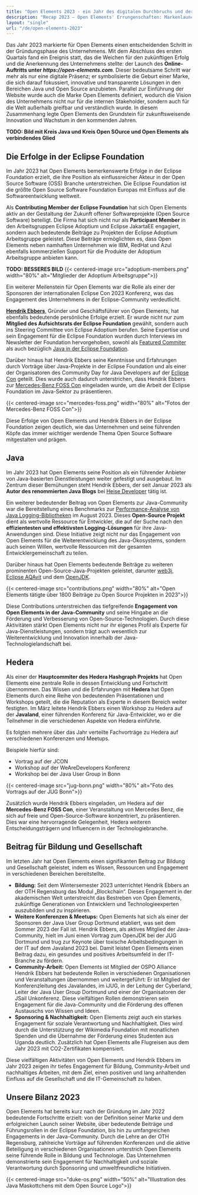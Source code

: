 ```yaml
---
title: "Open Elements 2023 - ein Jahr des digitalen Durchbruchs und der Markendefinition"
description: "Recap 2023 – Open Elements' Errungenschaften: Markenlaunch, führende Rolle in der Eclipse Foundation, Java-Engagement und nachhaltige Initiativen"
layout: "single"
url: "/de/open-elements-2023"
---
```


Das Jahr 2023 markierte für Open Elements einen entscheidenden Schritt in der Gründungsphase des Unternehmens.
Mit dem Abschluss des ersten Quartals fand ein Ereignis statt, das die Weichen für den zukünftigen Erfolg und die
Anerkennung des Unternehmens stellte: der Launch des **Online-Auftritts unter _https://open-elements.com_**.
Dieser bedeutsame Schritt war mehr als nur eine digitale Präsenz; er symbolisierte die Geburt einer Marke, die sich
darauf fokussiert, innovative und transparente Lösungen in den Bereichen Java und Open Source anzubieten.
Parallel zur Einführung der Website wurde auch die Marke Open Elements definiert, wodurch die Vision des Unternehmens
nicht nur für die internen Stakeholder, sondern auch für die Welt außerhalb greifbar und verständlich wurde.
In diesem Zusammenhang legte Open Elements den Grundstein für zukunftsweisende Innovation und Wachstum in den kommenden
Jahren.

**TODO: Bild mit Kreis Java und Kreis Open SOurce und Open Elements als verbindendes Glied**

## Die Erfolge in der Eclipse Foundation

Im Jahr 2023 hat Open Elements bemerkenswerte Erfolge in der Eclipse Foundation erzielt, die ihre Position als
einflussreicher Akteur in der Open Source Software (OSS) Branche unterstreichen.
Die Eclipse Foundation ist die größte Open Source Software Foundation Europas mit Einfluss auf die Softwareentwicklung
weltweit.

Als **Contributing Member der Eclipse Foundation** hat sich Open Elements aktiv an der Gestaltung der Zukunft offener
Softwareprojekte (Open Source Software) beteiligt.
Die Firma hat sich nicht nur als **Participant Member** in den Arbeitsgruppen Eclipse Adoptium und Eclipse JakartaEE
engagiert, sondern auch bedeutende Beiträge zu Projekten der Eclipse Adoptium Arbeitsgruppe geleistet.
Diese Beiträge ermöglichten es, dass Open Elements neben namhaften Unternehmen wie IBM, RedHat und Azul ebenfalls
kommerziellen Support für die Produkte der Adoptium Arbeitsgruppe anbieten kann. 

**TODO: BESSERES BILD**
{{< centered-image src="adoptium-members.png" width="80%" alt="Mitglieder der Adoptium Arbeitsgruppe">}}

Ein weiterer Meilenstein für Open Elements war die Rolle als einer der Sponsoren der internationalen Eclipse Con 2023
Konferenz, was das Engagement des Unternehmens in der Eclipse-Community verdeutlicht.

[**Hendrik Ebbers**](/about-hendrik/), Gründer und Geschäftsführer von Open Elements, hat ebenfalls bedeutende
persönliche Erfolge erzielt.
Er wurde nicht nur zum **Mitglied des Aufsichtsrats der Eclipse Foundation** gewählt,
sondern auch ins Steering Committee von Eclipse Adoptium berufen.
Seine Expertise und sein Engagement für die Eclipse Foundation wurden durch Interviews im Newsletter der Foundation
hervorgehoben, sowohl als [Featured Commiter](https://newsroom.eclipse.org/eclipse-newsletter/2023/may/committer-profile-hendrik-ebbers?mc_cid=8151d21daf&mc_eid=8fd7271de2)
als auch bezüglich [Java in der Eclipse Foundation](https://newsroom.eclipse.org/eclipse-newsletter/2023/september/eclipse-loves-java-here’s-how-we-got-here?utm_content=266000418&utm_medium=social&utm_source=twitter&hss_channel=tw-615486974).

Darüber hinaus hat Hendrik Ebbers seine Kenntnisse und Erfahrungen durch Vorträge über Java-Projekte in der
Eclipse Foundation und als einer der Organisatoren des Community Day for Java Developers auf der
[Eclipse Con](https://www.eclipsecon.org/2023) geteilt.
Dies wurde auch dadurch unterstrichen, dass Hendrik Ebbers zur
[Mercedes-Benz FOSS Con](https://opensource.mercedes-benz.com/news/recap-foss-convention-2023/) eingeladen wurde,
um die Arbeit der Eclipse Foundation im Java-Sektor zu präsentieren.

{{< centered-image src="mercedes-foss.png" width="80%" alt="Fotos der Mercedes-Benz FOSS Con">}}

Diese Erfolge von Open Elements und Hendrik Ebbers in der Eclipse Foundation zeigen deutlich, wie das Unternehmen und
seine führenden Köpfe das immer wichtiger werdende Thema Open Source Software mitgestalten und prägen.

## Java
Im Jahr 2023 hat Open Elements seine Position als ein führender Anbieter von Java-basierten Dienstleistungen weiter
gefestigt und ausgebaut.
Im Zentrum dieser Bemühungen steht Hendrik Ebbers, der seit Januar 2023 als **Autor des renommierten Java Blogs** bei
[Heise Developer](https://www.heise.de/developer/neuigkeiten-von-der-insel-1920360.html) tätig ist.

Ein weiterer bedeutender Beitrag von Open Elements zur Java-Community war die Bereitstellung eines Benchmarks zur
[Performance-Analyse von Java Logging-Bibliotheken](https://github.com/OpenElements/java-logger-benchmark) im August 2023.
Dieses **Open-Source Projekt** dient als wertvolle Ressource für Entwickler, die auf der Suche nach den **effizientesten
und effektivsten Logging-Lösungen** für ihre Java-Anwendungen sind.
Diese Initiative zeigt nicht nur das Engagement von Open Elements für die Weiterentwicklung des Java-Ökosystems, sondern
auch seinen Willen, wertvolle Ressourcen mit der gesamten Entwicklergemeinschaft zu teilen.

Darüber hinaus hat Open Elements bedeutende Beiträge zu weiteren prominenten Open-Source-Java-Projekten geleistet,
darunter [web3j](https://github.com/hyperledger/web3j),
[Eclipse AQAvit](https://projects.eclipse.org/projects/adoptium.aqavit) und dem [OpenJDK](https://github.com/openjdk/jmh).

{{< centered-image src="contributions.png" width="80%" alt="Open Elements tätigte über 1800 Beiträge zu Open Source Projekten in 2023">}}

Diese Contributions unterstreichen das tiefgreifende **Engagement von Open Elements in der Java-Community** und seine
Hingabe an die Förderung und Verbesserung von Open-Source-Technologien. Durch diese Aktivitäten stärkt Open Elements
nicht nur ihr eigenes Profil als Experte für Java-Dienstleistungen, sondern trägt auch wesentlich zur Weiterentwicklung
und Innovation innerhalb der Java-Technologielandschaft bei.

## Hedera

Als einer der **Hauptcommiter des Hedera Hashgraph Projekts** hat Open Elements eine zentrale Rolle in dessen
Entwicklung und Fortschritt übernommen.
Das Wissen und die Erfahrungen mit **Hedera** hat Open Elements durch eine Reihe von bedeutenden Präsentationen und
Workshops geteilt, die die Reputation als Experte in diesem Bereich weiter festigten.
Im März leitete Hendrik Ebbers einen Workshop zu Hedera auf der **Javaland**, einer führenden Konferenz für
Java-Entwickler, wo er die Teilnehmer in die verschiedenen Aspekte von Hedera einführte. 

Es folgten mehrere über das Jahr verteilte Fachvorträge zu Hedera auf verschiedenen Konferenzen und Meetups.

Beispiele hierfür sind:

- Vortrag auf der JCON
- Workshop auf der WeAreDevelopers Konferenz
- Workshop bei der Java User Group in Bonn

{{< centered-image src="jug-bonn.png" width="80%" alt="Foto des Vortrags auf der JUG Bonn">}}

Zusätzlich wurde Hendrik Ebbers eingeladen, um Hedera auf der **Mercedes-Benz FOSS Con**, einer Veranstaltung von
Mercedes Benz, die sich auf freie und Open-Source-Software konzentriert, zu präsentieren.
Dies war eine hervorragende Gelegenheit, Hedera weiteren Entscheidungsträgern und Influencern in der Technologiebranche.

## Beitrag für Bildung und Gesellschaft
Im letzten Jahr hat Open Elements einen signifikanten Beitrag zur Bildung und Gesellschaft geleistet, indem es Wissen,
Ressourcen und Engagement in verschiedenen Bereichen bereitstellte.

- **Bildung:** Seit dem Wintersemester 2023 unterrichtet Hendrik Ebbers an der OTH Regensburg das Modul „Blockchain“.
  Dieses Engagement in der akademischen Welt unterstreicht das Bestreben von Open Elements, zukünftige Generationen
  von Entwicklern und Technologieexperten auszubilden und zu inspirieren.
- **Weitere Konferenzen & Meetups:** Open Elements hat sich als einer der Sponsoren der Java User Group Dortmund
  etabliert, was seit dem Sommer 2023 der Fall ist. Hendrik Ebbers, als aktives Mitglied der Java-Community,
  hielt im Juni einen Vortrag zum OpenJDK bei der JUG Dortmund und trug zur Keynote über toxische Arbeitsbedingungen
  in der IT auf dem Javaland 2023 bei.
  Damit leistet Open Elements einen Beitrag dazu, ein gesundes und positives Arbeitsumfeld in der IT-Branche zu fördern.
- **Community-Arbeit:** Open Elements ist Mitglied der OSPO Alliance
  Hendrik Ebbers hat bedeutende Rollen in verschiedenen Organisationen und Veranstaltungen übernommen und
  weitergeführt: Er ist Mitglied der Konferenzleitung des Javalandes, im iJUG, in der Leitung der Cyberland,
  Leiter der Java User Group Dortmund und einer der Organisatoren der JSail Unkonferenz.
  Diese vielfältigen Rollen demonstrieren sein Engagement für die Java-Community und die Förderung des offenen
  Austauschs von Wissen und Ideen.
- **Sponsoring & Nachhaltigkeit:** Open Elements zeigt auch ein starkes Engagement für soziale Verantwortung und
  Nachhaltigkeit.
  Dies wird durch die Unterstützung der Wikimedia Foundation mit monatlichen Spenden und die Übernahme der Förderung
  eines Studenten aus Uganda deutlich.
  Zusätzlich hat Open Elements alle Flugreisen aus dem Jahr 2023 mit CO2-Zertifikaten kompensiert.

Diese vielfältigen Aktivitäten von Open Elements und Hendrik Ebbers im Jahr 2023 zeigen ihr tiefes Engagement für
Bildung, Community-Arbeit und nachhaltiges Arbeiten, mit dem Ziel, einen positiven und lang anhaltenden Einfluss auf
die Gesellschaft und die IT-Gemeinschaft zu haben.

## Unsere Bilanz 2023
Open Elements hat bereits kurz nach der Gründung im Jahr 2022 bedeutende Fortschritte erzielt:
von der Definition seiner Marke und dem erfolgreichen Launch seiner Website, über bedeutende Beiträge und
Führungsrollen in der Eclipse Foundation, bis hin zu umfangreichen Engagements in der Java-Community.
Durch die Lehre an der OTH Regensburg, zahlreiche Vorträge auf führenden Konferenzen und die aktive Beteiligung in
verschiedenen Organisationen unterstrich Open Elements seine führende Rolle in Bildung und Technologie.
Das Unternehmen demonstrierte sein Engagement für Nachhaltigkeit und soziale Verantwortung durch Sponsoring und
umweltfreundliche Initiativen. 

{{< centered-image src="duke-os.png" width="50%" alt="Illustration des Java Maskottchens mit dem Open Source Logo">}}
